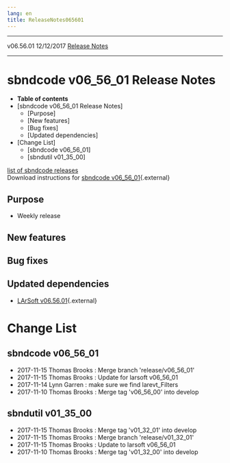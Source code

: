 ```yaml
---
lang: en
title: ReleaseNotes065601
---
```


  ----------- ------------ -- -- ------------------------------------------------------
  v06.56.01   12/12/2017         [Release Notes](ReleaseNotes065601.html)
  ----------- ------------ -- -- ------------------------------------------------------



sbndcode v06\_56\_01 Release Notes
======================================================================================

-   **Table of contents**
-   [sbndcode v06\_56\_01 Release
    Notes]
    -   [Purpose]
    -   [New features]
    -   [Bug fixes]
    -   [Updated dependencies]
-   [Change List]
    -   [sbndcode v06\_56\_01]
    -   [sbndutil v01\_35\_00]

[list of sbndcode
releases](List_of_SBND_code_releases.html)\
Download instructions for [sbndcode
v06\_56\_01](http://scisoft.fnal.gov/scisoft/bundles/sbnd/v06_56_01/sbndcode-v06_56_01.html){.external}



Purpose
----------------------------------

-   Weekly release



New features
--------------------------------------------



Bug fixes
--------------------------------------



Updated dependencies
------------------------------------------------------------

-   [LArSoft
    v06.56.01](https://cdcvs.fnal.gov/redmine/projects/larsoft/wiki/ReleaseNotes065601){.external}



Change List
==========================================



sbndcode v06\_56\_01
----------------------------------------------------------

-   2017-11-15 Thomas Brooks : Merge branch \'release/v06\_56\_01\'
-   2017-11-15 Thomas Brooks : Update for larsoft v06\_56\_01
-   2017-11-14 Lynn Garren : make sure we find larevt\_Filters
-   2017-11-10 Thomas Brooks : Merge tag \'v06\_56\_00\' into develop



sbndutil v01\_35\_00
----------------------------------------------------------

-   2017-11-15 Thomas Brooks : Merge tag \'v01\_32\_01\' into develop
-   2017-11-15 Thomas Brooks : Merge branch \'release/v01\_32\_01\'
-   2017-11-15 Thomas Brooks : Update to larsoft v06\_56\_01
-   2017-11-10 Thomas Brooks : Merge tag \'v01\_32\_00\' into develop
